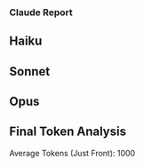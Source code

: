 ### Claude Report


## Haiku
## Sonnet
## Opus

## Final Token Analysis
Average Tokens (Just Front): 1000
